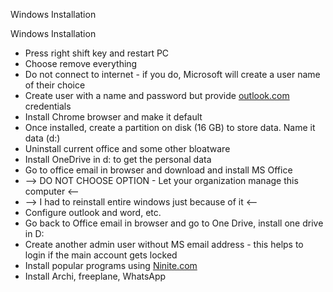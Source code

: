 Windows Installation

Windows Installation 

- Press right shift key and restart PC
- Choose remove everything
- Do not connect to internet - if you do, Microsoft will create a user name of their choice
- Create user with a name and password but provide [outlook.com](http://outlook.com/) credentials
- Install Chrome browser and make it default
- Once installed, create a partition on disk (16 GB) to store data. Name it data (d:)
- Uninstall current office and some other bloatware
- Install OneDrive in d: to get the personal data
- Go to office email in browser and download and install MS Office
- --\> DO NOT CHOOSE OPTION - Let your organization manage this computer <--
- --\> I had to reinstall entire windows just because of it <--
- Configure outlook and word, etc.
- Go back to Office email in browser and go to One Drive, install one drive in D:
- Create another admin user without MS email address - this helps to login if the main account gets locked
- Install popular programs using [Ninite.com](http://ninite.com/)
- Install Archi, freeplane, WhatsApp

